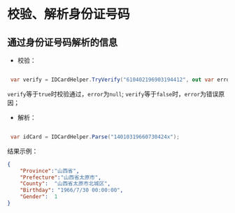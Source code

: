 # 校验、解析身份证号码

## 通过身份证号码解析的信息

* 校验：

```csharp

 var verify = IDCardHelper.TryVerify("610402196903194412", out var error);

```

`verify`等于`true`时校验通过，`error`为`null`;
`verify`等于`false`时，`error`为错误原因；

* 解析：

```csharp

 var idCard = IDCardHelper.Parse("14010319660730424x");

```

结果示例：

```json
{
    "Province":"山西省",
    "Prefecture":"山西省太原市",
    "County":  "山西省太原市北城区",
    "Birthday": "1966/7/30 00:00:00",
    "Gender":  1
}
```